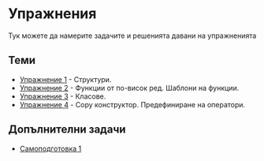 # Упражнения

Тук можете да намерите задачите и решенията давани на упражненията

## Теми

* [Упражнение 1](./lab01) - Структури.
* [Упражнение 2](./lab02) - Функции от по-висок ред. Шаблони на функции.
* [Упражнение 3](./lab03) - Класове.
* [Упражнение 4](./lab04) - Copy конструктор. Предефиниране на оператори.

## Допълнителни задачи
* [Самоподготовка 1](./bonusTasks)
